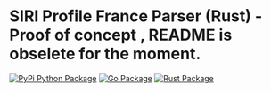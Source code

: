 # SIRI Profile France Parser (Rust) - Proof of concept , README is obselete for the moment.
[![PyPi Python Package](https://img.shields.io/badge/python-3670A0?style=for-the-badge&logo=python&logoColor=ffdd54)](https://pypi.org/)
[![Go Package](https://img.shields.io/badge/go-%2300ADD8.svg?style=for-the-badge&logo=go&logoColor=white)](https://pkg.go.dev/)
[![Rust Package](https://img.shields.io/badge/rust-%23000000.svg?style=for-the-badge&logo=rust&logoColor=white)](crates.io)



